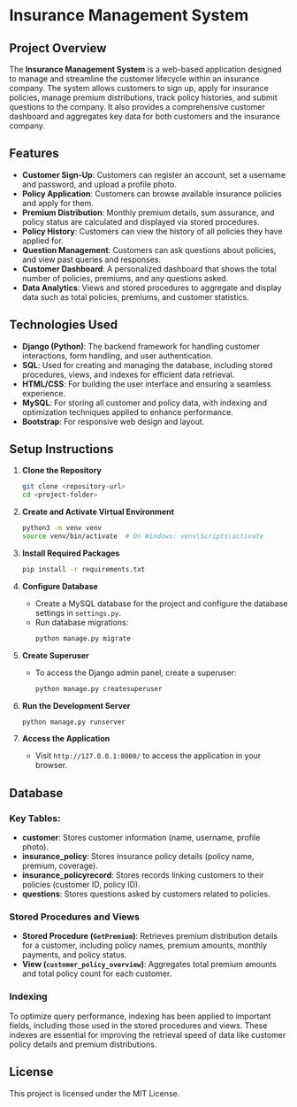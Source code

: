 
# Insurance Management System

## Project Overview

The **Insurance Management System** is a web-based application designed to manage and streamline the customer lifecycle within an insurance company. The system allows customers to sign up, apply for insurance policies, manage premium distributions, track policy histories, and submit questions to the company. It also provides a comprehensive customer dashboard and aggregates key data for both customers and the insurance company.

## Features

- **Customer Sign-Up**: Customers can register an account, set a username and password, and upload a profile photo.
- **Policy Application**: Customers can browse available insurance policies and apply for them.
- **Premium Distribution**: Monthly premium details, sum assurance, and policy status are calculated and displayed via stored procedures.
- **Policy History**: Customers can view the history of all policies they have applied for.
- **Question Management**: Customers can ask questions about policies, and view past queries and responses.
- **Customer Dashboard**: A personalized dashboard that shows the total number of policies, premiums, and any questions asked.
- **Data Analytics**: Views and stored procedures to aggregate and display data such as total policies, premiums, and customer statistics.

## Technologies Used

- **Django (Python)**: The backend framework for handling customer interactions, form handling, and user authentication.
- **SQL**: Used for creating and managing the database, including stored procedures, views, and indexes for efficient data retrieval.
- **HTML/CSS**: For building the user interface and ensuring a seamless experience.
- **MySQL**: For storing all customer and policy data, with indexing and optimization techniques applied to enhance performance.
- **Bootstrap**: For responsive web design and layout.

## Setup Instructions

1. **Clone the Repository**
   ```bash
   git clone <repository-url>
   cd <project-folder>
   ```

2. **Create and Activate Virtual Environment**
   ```bash
   python3 -m venv venv
   source venv/bin/activate  # On Windows: venv\Scripts\activate
   ```

3. **Install Required Packages**
   ```bash
   pip install -r requirements.txt
   ```

4. **Configure Database**
   - Create a MySQL database for the project and configure the database settings in `settings.py`.
   - Run database migrations:
     ```bash
     python manage.py migrate
     ```

5. **Create Superuser**
   - To access the Django admin panel, create a superuser:
     ```bash
     python manage.py createsuperuser
     ```

6. **Run the Development Server**
   ```bash
   python manage.py runserver
   ```

7. **Access the Application**
   - Visit `http://127.0.0.1:8000/` to access the application in your browser.


## Database

### Key Tables:

- **customer**: Stores customer information (name, username, profile photo).
- **insurance_policy**: Stores insurance policy details (policy name, premium, coverage).
- **insurance_policyrecord**: Stores records linking customers to their policies (customer ID, policy ID).
- **questions**: Stores questions asked by customers related to policies.

### Stored Procedures and Views

- **Stored Procedure (`GetPremium`)**: Retrieves premium distribution details for a customer, including policy names, premium amounts, monthly payments, and policy status.
- **View (`customer_policy_overview`)**: Aggregates total premium amounts and total policy count for each customer.


### Indexing

To optimize query performance, indexing has been applied to important fields, including those used in the stored procedures and views. These indexes are essential for improving the retrieval speed of data like customer policy details and premium distributions.



## License

This project is licensed under the MIT License.
